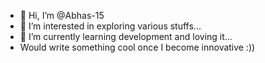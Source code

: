 - 👋 Hi, I’m @Abhas-15
- 👀 I’m interested in exploring various stuffs...
- 🌱 I’m currently learning development and loving it...
- Would write something cool once I become innovative
:))

<!---
Abhas-15/Abhas-15 is a ✨ special ✨ repository because its `README.md` (this file) appears on your GitHub profile.
You can click the Preview link to take a look at your changes.
--->
